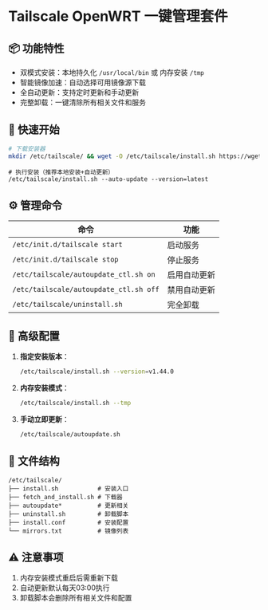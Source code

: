 # Tailscale OpenWRT 一键管理套件

## 📦 功能特性
- 双模式安装：本地持久化 `/usr/local/bin` 或 内存安装 `/tmp`
- 智能镜像加速：自动选择可用镜像源下载
- 全自动更新：支持定时更新和手动更新
- 完整卸载：一键清除所有相关文件和服务

## 🚀 快速开始
```bash
# 下载安装器
mkdir /etc/tailscale/ && wget -O /etc/tailscale/install.sh https://wget.la/https://raw.githubusercontent.com/CH3NGYZ/ts-test/main/install.sh && chmod +x /etc/tailscale/install.sh
```
```
# 执行安装（推荐本地安装+自动更新）
/etc/tailscale/install.sh --auto-update --version=latest
```

## ⚙️ 管理命令
| 命令 | 功能 |
|------|------|
| `/etc/init.d/tailscale start` | 启动服务 |
| `/etc/init.d/tailscale stop` | 停止服务 |
| `/etc/tailscale/autoupdate_ctl.sh on` | 启用自动更新 |
| `/etc/tailscale/autoupdate_ctl.sh off` | 禁用自动更新 |
| `/etc/tailscale/uninstall.sh` | 完全卸载 |

## 🔧 高级配置
1. **指定安装版本**：
   ```bash
   /etc/tailscale/install.sh --version=v1.44.0
   ```

2. **内存安装模式**：
   ```bash
   /etc/tailscale/install.sh --tmp
   ```

3. **手动立即更新**：
   ```bash
   /etc/tailscale/autoupdate.sh
   ```

## 📂 文件结构
```
/etc/tailscale/
├── install.sh           # 安装入口
├── fetch_and_install.sh # 下载器
├── autoupdate*          # 更新相关
├── uninstall.sh         # 卸载脚本
├── install.conf         # 安装配置
└── mirrors.txt          # 镜像列表
```

## ⚠️ 注意事项
1. 内存安装模式重启后需重新下载
2. 自动更新默认每天03:00执行
3. 卸载脚本会删除所有相关文件和配置
